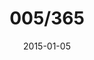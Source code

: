 ---
title:  "005/365"
date:   2015-01-05
thumbnail-path: "thumbnails/thumbnail-5.jpg"
full-path: "full-size/full-size-5.jpg"
short-description: ""
---